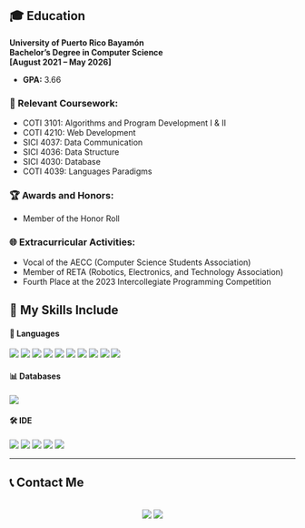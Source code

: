 ## 🎓 Education
**University of Puerto Rico Bayamón**  
**Bachelor’s Degree in Computer Science**  
**[August 2021 – May 2026]**  
- **GPA:** 3.66

### 📖 Relevant Coursework:
- COTI 3101: Algorithms and Program Development I & II
- COTI 4210: Web Development
- SICI 4037: Data Communication
- SICI 4036: Data Structure
- SICI 4030: Database
- COTI 4039: Languages Paradigms

### 🏆 Awards and Honors:
- Member of the Honor Roll

### 🌐 Extracurricular Activities:
- Vocal of the AECC (Computer Science Students Association)
- Member of RETA (Robotics, Electronics, and Technology Association)
- Fourth Place at the 2023 Intercollegiate Programming Competition

## 🔧 My Skills Include

<h4> 🔄 Languages </h4>
<span> 
  <img src="https://img.shields.io/badge/HTML5-E34F26?style=for-the-badge&logo=html5&logoColor=white">
  <img src="https://img.shields.io/badge/CSS3-1572B6?style=for-the-badge&logo=css3&logoColor=white">
  <img src="https://img.shields.io/badge/JavaScript-F7DF1E?style=for-the-badge&logo=javascript&logoColor=black">
  <img src="https://img.shields.io/badge/Java-ED8B00?style=for-the-badge&logo=java&logoColor=white">
  <img src="https://img.shields.io/badge/PHP-777BB4?style=for-the-badge&logo=php&logoColor=white">
  <img src="https://img.shields.io/badge/go-%2300ADD8.svg?style=for-the-badge&logo=go&logoColor=white">
  <img src="https://img.shields.io/badge/kotlin-%237F52FF.svg?style=for-the-badge&logo=kotlin&logoColor=white">
  <img src="https://img.shields.io/badge/python-3670A0?style=for-the-badge&logo=python&logoColor=ffdd54">
  <img src="https://img.shields.io/badge/F%23-5C2D91?style=for-the-badge&logo=fsharp&logoColor=white">
  <img src="https://img.shields.io/badge/Prolog-00599C?style=for-the-badge&logo=prolog&logoColor=white">
</span>

<h4> 📊 Databases </h4>
<span>
  <img src="https://img.shields.io/badge/Oracle_SQL-F80000?style=for-the-badge&logo=oracle&logoColor=white">
</span>

<h4> 🛠️ IDE </h4>
<span>
<img src="https://img.shields.io/badge/Android_Studio-3DDC84?style=for-the-badge&logo=android-studio&logoColor=white">
<img src="https://img.shields.io/badge/Visual_Studio_Code-0078D4?style=for-the-badge&logo=visual%20studio%20code&logoColor=white">
<img src="https://img.shields.io/badge/Eclipse-FE7A16.svg?style=for-the-badge&logo=Eclipse&logoColor=white">
<img src="https://img.shields.io/badge/NetBeansIDE-1B6AC6.svg?style=for-the-badge&logo=apache-netbeans-ide&logoColor=white">
<img src="https://img.shields.io/badge/pycharm-143?style=for-the-badge&logo=pycharm&logoColor=black&color=black&labelColor=green">
</span>

<hr>
<h2>
  📞 Contact Me </h2>
   <br>

<center>
<a target="_blank" href="https://www.linkedin.com/in/nelson-lozada-morales/"><img src="https://img.shields.io/badge/-LinkedIn-0077B5?style=for-the-badge&logo=Linkedin&logoColor=white"></img></a>
<a target="_blank" href="mailto:nelsonjr0703@gmail.com"><img src="https://img.shields.io/badge/-Gmail-D14836?style=for-the-badge&logo=Gmail&logoColor=white"></img></a>
</center>
